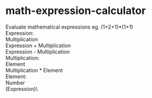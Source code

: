 # math-expression-calculator
Evaluate mathematical expressions eg. (1+2+1)*(1+1)\
Expression: \
  Multiplication\
  Expression + Multiplication\
  Expression - Multiplication\
Multiplication:\
  Element\
  Multiplication * Element\
Element:\
  Number\
  (Expression)\
